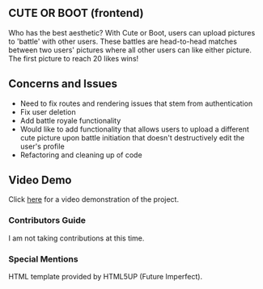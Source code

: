 ## CUTE OR BOOT (frontend)

Who has the best aesthetic? With Cute or Boot, users can upload pictures to 'battle' with other users. These battles are head-to-head matches between two users' pictures where all other users can like either picture. The first picture to reach 20 likes wins!

## Concerns and Issues

* Need to fix routes and rendering issues that stem from authentication
* Fix user deletion
* Add battle royale functionality
* Would like to add functionality that allows users to upload a different cute picture upon battle initiation that doesn't destructively edit the user's profile
* Refactoring and cleaning up of code

## Video Demo

Click [here](https://www.youtube.com/watch?v=mOt370i588M&feature=youtu.be) for a video demonstration of the project.

### Contributors Guide

I am not taking contributions at this time.

### Special Mentions

HTML template provided by HTML5UP (Future Imperfect).
